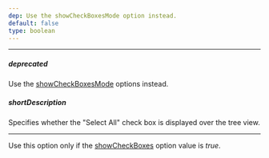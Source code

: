 ```yaml
---
dep: Use the showCheckBoxesMode option instead.
default: false
type: boolean
---
```

---
##### deprecated
Use the [showCheckBoxesMode](/api-reference/10%20UI%20Widgets/dxTreeView/1%20Configuration/showCheckBoxesMode.md '{basewidgetpath}/Configuration/#showCheckBoxesMode') options instead.

##### shortDescription
Specifies whether the "Select All" check box is displayed over the tree view.

---
Use this option only if the [showCheckBoxes](/api-reference/10%20UI%20Widgets/dxTreeView/1%20Configuration/showCheckBoxes.md '/Documentation/ApiReference/UI_Widgets/dxTreeView/Configuration/#showCheckBoxes') option value is *true*.